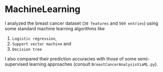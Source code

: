 # MachineLearning

I analyzed the breast cancer dataset (`30 features` and `569 entries`) using some standard machine learning algorithms like

1. `Logistic regression`, 
2. `Support vector machine` and 
3. `Decision tree`

I also compared their prediction accuracies with those of some semi-supervised learning approaches (consult `BreastCancerAnalysisViaML.py`).